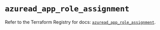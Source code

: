 # `azuread_app_role_assignment`

Refer to the Terraform Registry for docs: [`azuread_app_role_assignment`](https://registry.terraform.io/providers/hashicorp/azuread/2.48.0/docs/resources/app_role_assignment).

